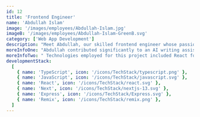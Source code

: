 ```yaml
---
id: 12
title: 'Frontend Engineer'
name: 'Abdullah Islam'
image: '/images/employees/Abdullah-Islam.jpg'
imageB: '/images/employees/Abdullah-Islam-GreenB.svg'
category: ['Web App Development']
description: "Meet Abdullah, our skilled frontend engineer whose passion extends from the dynamic world of coding to the thrill of football and gaming. With expertise in crafting engaging user interfaces, Abdullah brings a winning combination of technical prowess and a love for his favorite activities."
moreInfoOne: "Abdullah contributed significantly to an AI writing assistant project aimed at accelerating the essay writing process for students. As a React Developer, he implemented a Text Editor and seamlessly integrated it with Streaming APIs."
moreInfoTwo: " Technologies employed for this project included React for the front end, Python Django for backend functionality, and Postgresql for efficient data management. Abdullah's expertise and efforts played a crucial part in enhancing the writing experience for students by providing features such as sentence and paragraph rewrites."
developmentStack:
  [
    { name: 'TypeScript', icon: '/icons/TechStack/typescript.png' },
    { name: 'JavaScript', icon: '/icons/TechStack/javascript.svg' },
    { name: 'React', icon: '/icons/TechStack/react.svg' },
    { name: 'Next', icon: '/icons/TechStack/nextjs-13.svg' },
    { name: 'Express', icon: '/icons/TechStack/Express.svg' },
    { name: 'Remix', icon: '/icons/TechStack/remix.png' },
  ]
---
```

